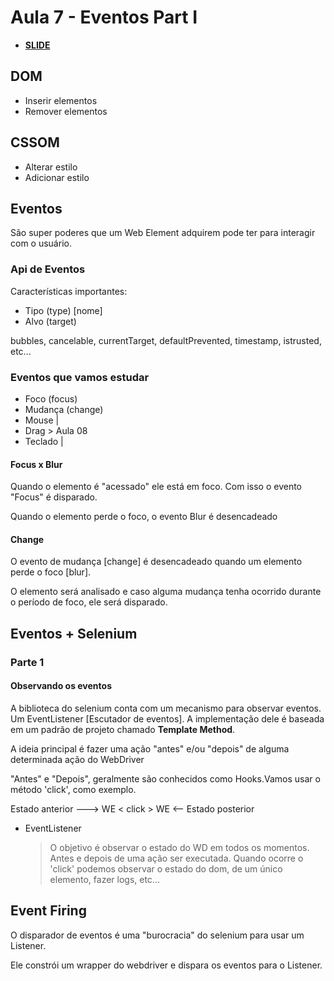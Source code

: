 # Aula 7 - Eventos Part I

- [**SLIDE**](https://raw.githubusercontent.com/dunossauro/curso-python-selenium/master/slides/Aula%20%2307.pdf)

## DOM

- Inserir elementos
- Remover elementos

## CSSOM

- Alterar estilo
- Adicionar estilo


## Eventos

São super poderes que um Web Element adquirem pode ter para interagir com o usuário.

### Api de Eventos

Características importantes:

- Tipo (type) [nome]
- Alvo (target)

bubbles, cancelable, currentTarget, defaultPrevented, timestamp, istrusted, etc...

### Eventos que vamos estudar

- Foco (focus)
- Mudança (change)
- Mouse   |
- Drag     > Aula 08
- Teclado |

#### Focus x Blur

Quando o elemento é "acessado" ele está em foco. Com isso o evento "Focus" é disparado.

Quando o elemento perde o foco, o evento Blur é desencadeado

#### Change

O evento de mudança [change] é desencadeado quando um elemento perde o foco [blur]. 

O elemento será analisado e caso alguma mudança tenha ocorrido durante o período de foco, ele será disparado.


## Eventos + Selenium 

### Parte 1

#### Observando os eventos

A biblioteca do selenium conta com um mecanismo para observar eventos. Um EventListener [Escutador de eventos]. A implementação dele é baseada em um padrão de projeto chamado **Template Method**.

A ideia principal é fazer uma ação "antes" e/ou "depois" de alguma determinada ação do WebDriver


"Antes" e "Depois", geralmente são conhecidos como Hooks.Vamos usar o método 'click', como exemplo.

Estado anterior ---> WE < click > WE <-- Estado posterior

- EventListener  
    > O objetivo é observar o estado do WD em todos os momentos. Antes e depois de uma ação ser executada.
    > Quando ocorre o 'click' podemos observar o estado do dom, de um único elemento, fazer logs, etc...


## Event Firing

O disparador de eventos é uma "burocracia" do selenium para usar um Listener.

Ele constrói um wrapper do webdriver e dispara os eventos para o Listener.
